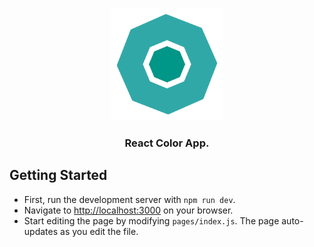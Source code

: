 <p align="center">
<img src="public/static/img/Icon-App.png" alt="logo" width="180px"/>
<h3 align="center">React Color App.</h3></p>

## Getting Started

- First, run the development server with `npm run dev`.
- Navigate to [http://localhost:3000](http://localhost:3000) on your browser.
- Start editing the page by modifying `pages/index.js`. The page auto-updates as you edit the file.


